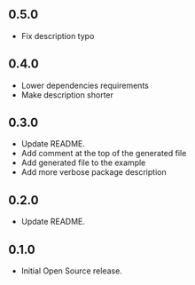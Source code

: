 ## 0.5.0
- Fix description typo

## 0.4.0
- Lower dependencies requirements
- Make description shorter

## 0.3.0
- Update README.
- Add comment at the top of the generated file
- Add generated file to the example
- Add more verbose package description

## 0.2.0
- Update README.

## 0.1.0
- Initial Open Source release.